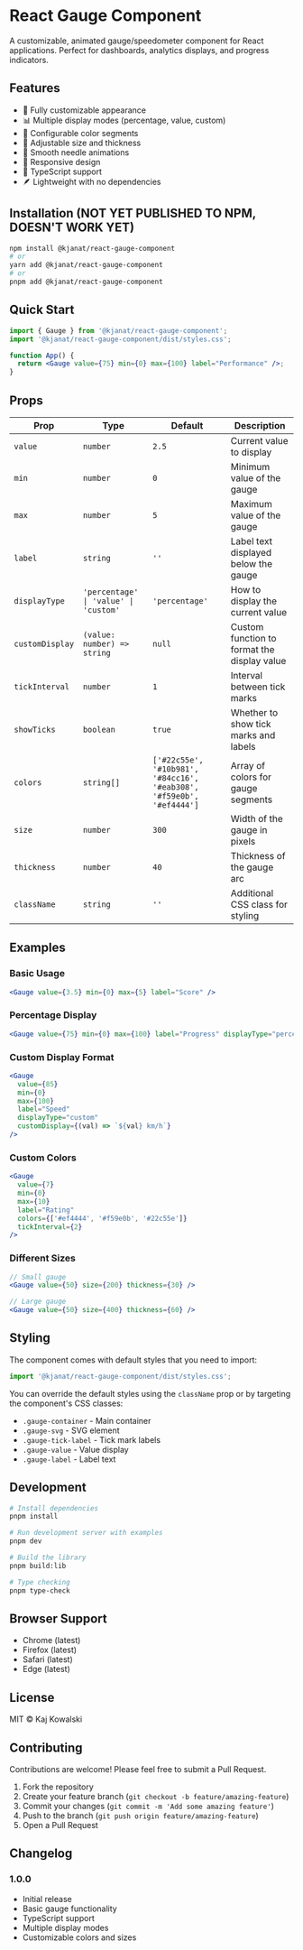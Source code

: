 # React Gauge Component

A customizable, animated gauge/speedometer component for React applications. Perfect for dashboards, analytics displays, and progress indicators.

<!-- ![React Gauge Component Demo](<image-link>) -->

## Features

- 🎨 Fully customizable appearance
- 📊 Multiple display modes (percentage, value, custom)
- 🌈 Configurable color segments
- 📏 Adjustable size and thickness
- 🎯 Smooth needle animations
- 📱 Responsive design
- 💪 TypeScript support
- 🪶 Lightweight with no dependencies

## Installation (NOT YET PUBLISHED TO NPM, DOESN'T WORK YET)

```bash
npm install @kjanat/react-gauge-component
# or
yarn add @kjanat/react-gauge-component
# or
pnpm add @kjanat/react-gauge-component
```

## Quick Start

```jsx
import { Gauge } from '@kjanat/react-gauge-component';
import '@kjanat/react-gauge-component/dist/styles.css';

function App() {
  return <Gauge value={75} min={0} max={100} label="Performance" />;
}
```

## Props

| Prop            | Type                                  | Default                                                              | Description                                 |
| --------------- | ------------------------------------- | -------------------------------------------------------------------- | ------------------------------------------- |
| `value`         | `number`                              | `2.5`                                                                | Current value to display                    |
| `min`           | `number`                              | `0`                                                                  | Minimum value of the gauge                  |
| `max`           | `number`                              | `5`                                                                  | Maximum value of the gauge                  |
| `label`         | `string`                              | `''`                                                                 | Label text displayed below the gauge        |
| `displayType`   | `'percentage' \| 'value' \| 'custom'` | `'percentage'`                                                       | How to display the current value            |
| `customDisplay` | `(value: number) => string`           | `null`                                                               | Custom function to format the display value |
| `tickInterval`  | `number`                              | `1`                                                                  | Interval between tick marks                 |
| `showTicks`     | `boolean`                             | `true`                                                               | Whether to show tick marks and labels       |
| `colors`        | `string[]`                            | `['#22c55e', '#10b981', '#84cc16', '#eab308', '#f59e0b', '#ef4444']` | Array of colors for gauge segments          |
| `size`          | `number`                              | `300`                                                                | Width of the gauge in pixels                |
| `thickness`     | `number`                              | `40`                                                                 | Thickness of the gauge arc                  |
| `className`     | `string`                              | `''`                                                                 | Additional CSS class for styling            |

## Examples

### Basic Usage

```jsx
<Gauge value={3.5} min={0} max={5} label="Score" />
```

### Percentage Display

```jsx
<Gauge value={75} min={0} max={100} label="Progress" displayType="percentage" />
```

### Custom Display Format

```jsx
<Gauge
  value={85}
  min={0}
  max={100}
  label="Speed"
  displayType="custom"
  customDisplay={(val) => `${val} km/h`}
/>
```

### Custom Colors

```jsx
<Gauge
  value={7}
  min={0}
  max={10}
  label="Rating"
  colors={['#ef4444', '#f59e0b', '#22c55e']}
  tickInterval={2}
/>
```

### Different Sizes

```jsx
// Small gauge
<Gauge value={50} size={200} thickness={30} />

// Large gauge
<Gauge value={50} size={400} thickness={60} />
```

## Styling

The component comes with default styles that you need to import:

```jsx
import '@kjanat/react-gauge-component/dist/styles.css';
```

You can override the default styles using the `className` prop or by targeting the component's CSS classes:

- `.gauge-container` - Main container
- `.gauge-svg` - SVG element
- `.gauge-tick-label` - Tick mark labels
- `.gauge-value` - Value display
- `.gauge-label` - Label text

## Development

```bash
# Install dependencies
pnpm install

# Run development server with examples
pnpm dev

# Build the library
pnpm build:lib

# Type checking
pnpm type-check
```

## Browser Support

- Chrome (latest)
- Firefox (latest)
- Safari (latest)
- Edge (latest)

## License

MIT © Kaj Kowalski

## Contributing

Contributions are welcome! Please feel free to submit a Pull Request.

1. Fork the repository
2. Create your feature branch (`git checkout -b feature/amazing-feature`)
3. Commit your changes (`git commit -m 'Add some amazing feature'`)
4. Push to the branch (`git push origin feature/amazing-feature`)
5. Open a Pull Request

## Changelog

### 1.0.0

- Initial release
- Basic gauge functionality
- TypeScript support
- Multiple display modes
- Customizable colors and sizes
